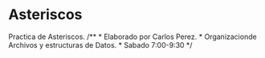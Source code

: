 # Asteriscos
Practica de Asteriscos.
/**
	 * Elaborado por Carlos Perez.
	 * Organizacionde Archivos y estructuras de Datos.
	 * Sabado 7:00-9:30
*/
